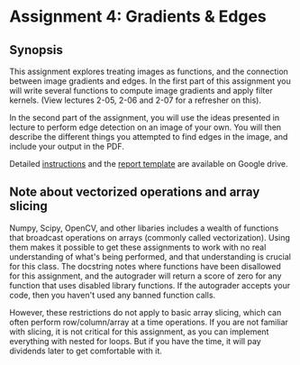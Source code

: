 # Assignment 4: Gradients & Edges

## Synopsis

This assignment explores treating images as functions, and the connection between image gradients and edges. In the first part of this assignment you will write several functions to compute image gradients and apply filter kernels. (View lectures 2-05, 2-06 and 2-07 for a refresher on this). 

In the second part of the assignment, you will use the ideas presented in lecture to perform edge detection on an image of your own. You will then describe the different things you attempted to find edges in the image, and include your output in the PDF.

Detailed [instructions](https://drive.google.com/open?id=1NyLqV16nX-AFmYsPmeTmVMvx0Jr06yx2Z6GqBy-JLmE) and the [report template](https://drive.google.com/open?id=1JzeL4cHk_gn9oUTNRrp2QYJ7_bjqQw3dok71fWKepp4) are available on Google drive.

## Note about vectorized operations and array slicing

Numpy, Scipy, OpenCV, and other libaries includes a wealth of functions that broadcast operations on arrays (commonly called vectorization). Using them makes it possible to get these assignments to work with no real understanding of what's being performed, and that understanding is crucial for this class. The docstring notes where functions have been disallowed for this assignment, and the autograder will return a score of zero for any function that uses disabled library functions. If the autograder accepts your code, then you haven't used any banned function calls.

However, these restrictions do not apply to basic array slicing, which can often perform row/column/array at a time operations.  If you are not familiar with slicing, it is not critical for this assignment, as you can implement everything with nested for loops.  But if you have the time, it will pay dividends later to get comfortable with it.
